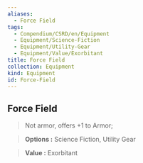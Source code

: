 ```yaml
---
aliases:
  - Force Field
tags:
  - Compendium/CSRD/en/Equipment
  - Equipment/Science-Fiction
  - Equipment/Utility-Gear
  - Equipment/Value/Exorbitant
title: Force Field
collection: Equipment
kind: Equipment
id: Force-Field
---
```

## Force Field    
    
>Not armor, offers +1 to Armor;    
> **Options :** Science Fiction, Utility Gear    
> **Value :** Exorbitant
